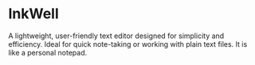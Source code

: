 # InkWell
A lightweight, user-friendly text editor designed for simplicity and efficiency. Ideal for quick note-taking or working with plain text files. It is like a personal notepad.
